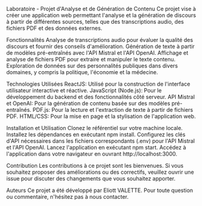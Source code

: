 Laboratoire - Projet d'Analyse et de Génération de Contenu
Ce projet vise à créer une application web permettant l'analyse et la génération de discours à partir de différentes sources, telles que des transcriptions audio, des fichiers PDF et des données externes.

Fonctionnalités
Analyse de transcriptions audio pour évaluer la qualité des discours et fournir des conseils d'amélioration.
Génération de texte à partir de modèles pré-entraînés avec l'API Mistral et l'API OpenAI.
Affichage et analyse de fichiers PDF pour extraire et manipuler le texte contenu.
Exploration de données sur des personnalités publiques dans divers domaines, y compris la politique, l'économie et la médecine.

Technologies Utilisées
ReactJS: Utilisé pour la construction de l'interface utilisateur interactive et réactive.
JavaScript (Node.js): Pour le développement du backend et des fonctionnalités côté serveur.
API Mistral et OpenAI: Pour la génération de contenu basée sur des modèles pré-entraînés.
PDF.js: Pour la lecture et l'extraction de texte à partir de fichiers PDF.
HTML/CSS: Pour la mise en page et la stylisation de l'application web.

Installation et Utilisation
Clonez le référentiel sur votre machine locale.
Installez les dépendances en exécutant npm install.
Configurez les clés d'API nécessaires dans les fichiers correspondants (.env) pour l'API Mistral et l'API OpenAI.
Lancez l'application en exécutant npm start.
Accédez à l'application dans votre navigateur en ouvrant http://localhost:3000.

Contribution
Les contributions à ce projet sont les bienvenues. Si vous souhaitez proposer des améliorations ou des correctifs, veuillez ouvrir une issue pour discuter des changements que vous souhaitez apporter.

Auteurs
Ce projet a été développé par Eliott VALETTE. Pour toute question ou commentaire, n'hésitez pas à nous contacter.

